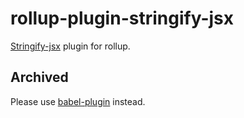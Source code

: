 # rollup-plugin-stringify-jsx
[Stringify-jsx](https://github.com/TargetTaiga/stringify-jsx) plugin for rollup.

## Archived
Please use [babel-plugin](https://github.com/TargetTaiga/babel-plugin-transform-stringify-jsx) instead.
